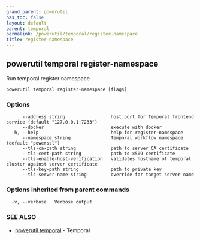 ```yaml
---
grand_parent: powerutil
has_toc: false
layout: default
parent: temporal
permalink: /powerutil/temporal/register-namespace
title: register-namespace
---
```

## powerutil temporal register-namespace

Run temporal register namespace

```
powerutil temporal register-namespace [flags]
```

### Options

```
      --address string                 host:port for Temporal frontend service (default "127.0.0.1:7233")
      --docker                         execute with docker
  -h, --help                           help for register-namespace
      --namespace string               Temporal workflow namespace (default "powerssl")
      --tls-ca-path string             path to server CA certificate
      --tls-cert-path string           path to x509 certificate
      --tls-enable-host-verification   validates hostname of temporal cluster against server certificate
      --tls-key-path string            path to private key
      --tls-server-name string         override for target server name
```

### Options inherited from parent commands

```
  -v, --verbose   Verbose output
```

### SEE ALSO

* [powerutil temporal](/powerutil/temporal)	 - Temporal
